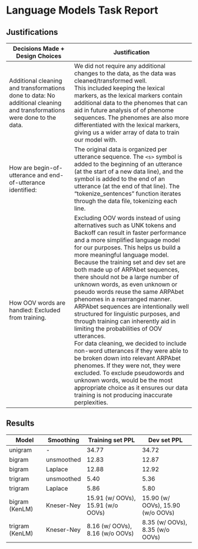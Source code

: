 # Language Models Task Report

## Justifications
| Decisions Made + Design Choices|Justification |
| ------------------------------ | ------------ |
| Additional cleaning and transformations done to data: No additional cleaning and transformations were done to the data. | We did not require any additional changes to the data, as the data was cleaned/transformed well. <br>This included keeping the lexical markers, as the lexical markers contain additional data to the phenomes that can aid in future analysis of of phenome sequences. The phenomes are also more differentiated with the lexical markers, giving us a wider array of data to train our model with. |
| How are begin-of-utterance and end-of-utterance identified: | The original data is organized per utterance sequence. The `<s>` symbol is added to the beginning of an utterance (at the start of a new data line), and the </s> symbol is added to the end of an utterance (at the end of that line). The “tokenize_sentences” function iterates through the data file, tokenizing each line. |
|How OOV words are handled: Excluded from training. | Excluding OOV words instead of using alternatives such as UNK tokens and Backoff can result in faster performance and a more simplified language model for our purposes. This helps us build a more meaningful language model.<br> Because the training set and dev set are both made up of ARPAbet sequences, there should not be a large number of unknown words, as even unknown or pseudo words reuse the same ARPAbet phenomes in a rearranged manner. ARPAbet sequences are intentionally well structured for linguistic purposes, and through training can inherently aid in limiting the probabilities of OOV utterances. <br>For data cleaning, we decided to include non-word utterances if they were able to be broken down into relevant ARPAbet phenomes. If they were not, they were excluded. To exclude pseudowords and unknown words, would be the most appropriate choice as it ensures our data training is not producing inaccurate perplexities.|

## Results

| Model           | Smoothing  | Training set PPL                                            | Dev set PPL                                                 |
| --------------- | ---------- | ----------------------------------------------------------- | ----------------------------------------------------------- |
| unigram         | -          |      34.77                                      |     34.72                                       |
| bigram          | unsmoothed |            12.83                               |                      12.87                     |
| bigram          | Laplace    |        12.88                                   |  12.92                                         |
| trigram         | unsmoothed |      5.40                                      |     5.36                                      |
| trigram         | Laplace    |    5.86                                       |  5.80                                          |
| bigram (KenLM)  | Kneser-Ney | 15.91 (w/ OOVs), 15.91 (w/o OOVs) | 15.90 (w/ OOVs), 15.90 (w/o OOVs) |
| trigram (KenLM) | Kneser-Ney | 8.16 (w/ OOVs), 8.16 (w/o OOVs)     | 8.35 (w/ OOVs), 8.35 (w/o OOVs)   |

